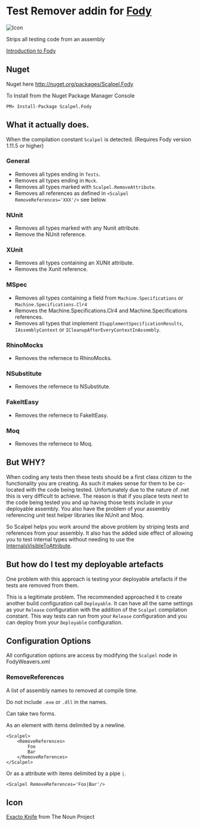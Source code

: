 # Test Remover addin for [Fody](https://github.com/Fody/Fody/) 

![Icon](https://raw.github.com/Fody/Scalpel/master/Icons/package_icon.png)

Strips all testing code from an assembly

[Introduction to Fody](http://github.com/Fody/Fody/wiki/SampleUsage)

## Nuget 

Nuget here http://nuget.org/packages/Scalpel.Fody 

To Install from the Nuget Package Manager Console 
    
    PM> Install-Package Scalpel.Fody

## What it actually does. 

When the compilation constant `Scalpel` is detected. (Requires Fody version 1.11.5 or higher)

### General

 * Removes all types ending in `Tests`.
 * Removes all types ending in `Mock`.
 * Removes all types marked with `Scalpel.RemoveAttribute`.
 * Removes all references as defined in  `<Scalpel RemoveReferences='XXX'/>` see below.

### NUnit

 * Removes all types marked with any Nunit attribute.
 * Remove the NUnit reference.

### XUnit

 * Removes all types containing an XUNit attribute.
 * Removes the Xunit reference.

### MSpec

 * Removes all types containing a field from `Machine.Specifications` or `Machine.Specifications.Clr4`
 * Removes the Machine.Specifications.Clr4 and Machine.Specifications references.
 * Removes all types that implement `ISupplementSpecificationResults`, `IAssemblyContext` or `ICleanupAfterEveryContextInAssembly`.
    
### RhinoMocks

 * Removes the refernece to RhinoMocks.
  
### NSubstitute

 * Removes the refernece to NSubstitute.
  
### FakeItEasy

 * Removes the refernece to FakeItEasy.
  
### Moq

 * Removes the refernece to Moq.
 

## But WHY?

When coding any tests then these tests should be a first class citizen to the functionality you are creating. As such it makes sense for them to be co-located with the code being tested. Unfortunately due to the nature of .net this is very difficult to achieve. The reason is that if you place tests next to the code being tested you and up having those tests include in your deployable assembly. You also have the problem of your assembly referencing unit test helper libraries like NUnit and Moq.

So Scalpel helps you work around the above problem by striping tests and references from your assembly. It also has the added side effect of allowing you to test internal types without needing to use the [InternalsVisibleToAttribute](http://msdn.microsoft.com/en-us/library/system.runtime.compilerservices.internalsvisibletoattribute.aspx).

## But how do I test my deployable artefacts

One problem with this approach is testing your deployable artefacts if the tests are removed from them.

This is a legitimate problem. The recommended approached it to create another build configuration call `Deployable`. It can have all the same settings as your `Release` configuration with the addition of the `Scalpel` compilation constant.
This way tests can run from your `Release` configuration and you can deploy from your `Deployable` configuration.

## Configuration Options

All configuration options are access by modifying the `Scalpel` node in FodyWeavers.xml
    
### RemoveReferences

A list of assembly names to removed at compile time.

Do not include `.exe` or `.dll` in the names.

Can take two forms. 

As an element with items delimited by a newline.

    <Scalpel>
        <RemoveReferences>
            Foo
            Bar
        </RemoveReferences>
    </Scalpel>
    
Or as a attribute with items delimited by a pipe `|`.

    <Scalpel RemoveReferences='Foo|Bar'/>
    
    

## Icon

<a href="http://thenounproject.com/noun/exacto-knife/#icon-No489" target="_blank">Exacto Knife</a>  from The Noun Project

